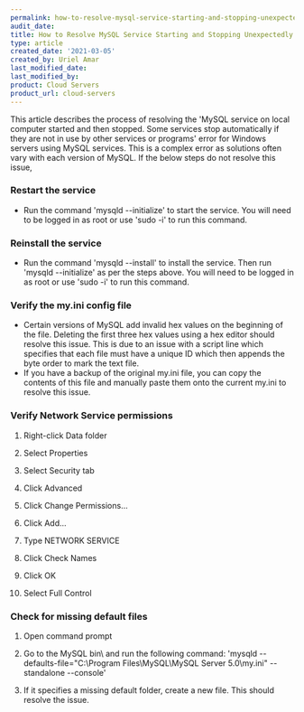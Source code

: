 ```yaml
---
permalink: how-to-resolve-mysql-service-starting-and-stopping-unexpectedly/
audit_date:
title: How to Resolve MySQL Service Starting and Stopping Unexpectedly
type: article
created_date: '2021-03-05'
created_by: Uriel Amar
last_modified_date:
last_modified_by:
product: Cloud Servers
product_url: cloud-servers
---
```


This article describes the process of resolving the 'MySQL service on local computer started and then stopped. Some services stop automatically if they are not in use by other services or programs' error for Windows servers using MySQL services.  This is a complex error as solutions often vary with each version of MySQL.  If the below steps do not resolve this issue, 

### Restart the service

- Run the command 'mysqld --initialize' to start the service.  You will need to be logged in as root or use 'sudo -i' to run this command.
    
### Reinstall the service

- Run the command 'mysqld --install' to install the service.  Then run 'mysqld --initialize' as per the steps above.  You will need to be logged in as root or use 'sudo -i' to run this command.

### Verify the my.ini config file

- Certain versions of MySQL add invalid hex values on the beginning of the file.  Deleting the first three hex values using a hex editor should resolve this issue.  This is due to an issue with a script line which specifies that each file must have a unique ID which then appends the byte order to mark the text file.  
- If you have a backup of the original my.ini file, you can copy the contents of this file and manually paste them onto the current my.ini to resolve this issue.


### Verify Network Service permissions

1. Right-click Data folder

2. Select Properties

3. Select Security tab

4. Click Advanced

5. Click Change Permissions...

6. Click Add...

7. Type NETWORK SERVICE

8. Click Check Names

9. Click OK

10. Select Full Control


### Check for missing default files

1. Open command prompt 

2. Go to the MySQL bin\ and run the following command: 'mysqld --defaults-file="C:\Program Files\MySQL\MySQL Server 5.0\my.ini" --standalone --console'

3. If it specifies a missing default folder, create a new file.  This should resolve the issue.

